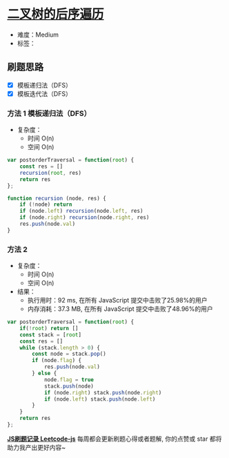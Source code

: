 # [二叉树的后序遍历](https://leetcode-cn.com/problems/binary-tree-postorder-traversal/)

- 难度：Medium
- 标签：

## 刷题思路

- [x] 模板递归法（DFS）
- [x] 模板迭代法（DFS）

### 方法 1 模板递归法（DFS）

- 复杂度：
    - 时间 O(n)
    - 空间 O(n)

``` js
var postorderTraversal = function(root) {
    const res = []
    recursion(root, res)
    return res
};

function recursion (node, res) {
    if (!node) return
    if (node.left) recursion(node.left, res)
    if (node.right) recursion(node.right, res)
    res.push(node.val)
}
```

### 方法 2

- 复杂度：
    - 时间 O(n)
    - 空间 O(n)
- 结果：
    - 执行用时：92 ms, 在所有 JavaScript 提交中击败了25.98%的用户
    - 内存消耗：37.3 MB, 在所有 JavaScript 提交中击败了48.96%的用户

``` js
var postorderTraversal = function(root) {
    if(!root) return []
    const stack = [root]
    const res = []
    while (stack.length > 0) {
        const node = stack.pop()
        if (node.flag) {
            res.push(node.val)
        } else {
            node.flag = true
            stack.push(node)
            if (node.right) stack.push(node.right)
            if (node.left) stack.push(node.left)
        }
    }
    return res
};
```

**[JS刷题记录 Leetcode-js](https://github.com/Nodreame/leetcode-js)** 每周都会更新刷题心得或者题解, 你的点赞或 star 都将助力我产出更好内容~
